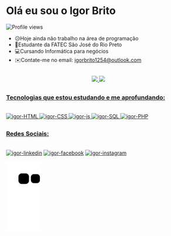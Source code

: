 # Olá eu sou o Igor Brito 

<p align="left"> <img src="https://komarev.com/ghpvc/?username=IgorBrito12k&color=yellow" alt="Profile views" /> </p>

- 😥Hoje ainda não trabalho na área de programação 
- 🏫Estudante da FATEC São José do Rio Preto
- 💻Cursando Informática para negócios
- ✉️Contate-me no email: igorbrito1254@outlook.com

##

<div align="center">
  <a href="https://github.com/IgorBrito12k">
  <img height="150em" src="https://github-readme-stats.vercel.app/api?username=IgorBrito12k&show_icons=true&theme=dracula&include_all_commits=true&count_private=true"/>
  <img height="150em" src="https://github-readme-stats.vercel.app/api/top-langs/?username=IgorBrito12k&layout=compact&langs_count=7&theme=dracula"/>
</div>

##
### Tecnologias que estou estudando e me aprofundando:
<div style="display: inline_block"><br>
    <img src="https://img.shields.io/badge/HTML5-E34F26?style=for-the-badge&logo=html5&logoColor=white" alt="igor-HTML">
    <img src="https://img.shields.io/badge/CSS3-1572B6?style=for-the-badge&logo=css3&logoColor=white" alt="igor-CSS">
    <img src="https://img.shields.io/badge/JavaScript-F7DF1E?style=for-the-badge&logo=javascript&logoColor=black" alt="igor-js">
    <img src="https://img.shields.io/badge/Microsoft_SQL_Server-CC2927?style=for-the-badge&logo=microsoft-sql-server&logoColor=white" alt="igor-SQL">
    <img src="https://img.shields.io/badge/PHP-777BB4?style=for-the-badge&logo=php&logoColor=white" alt="igor-PHP">
</div>

##
### Redes Sociais:
<div style="display: inline_block"><br>
    <a href="https://www.linkedin.com/in/igor-brito-101baa1a6/">
    <img src="https://img.shields.io/badge/LinkedIn-0077B5?style=for-the-badge&logo=linkedin&logoColor=white" alt="igor-linkedin"></a>
    <a href="https://www.facebook.com/igor.brito.902/">
    <img src="https://img.shields.io/badge/Facebook-1877F2?style=for-the-badge&logo=facebook&logoColor=white" alt="igor-facebook"></a>
    <a href="https://www.instagram.com/igor.brits/">
    <img src="https://img.shields.io/badge/Instagram-E4405F?style=for-the-badge&logo=instagram&logoColor=white" alt="igor-instagram"></a>
</div>

![Snake animation](https://github.com/rafaballerini/rafaballerini/blob/output/github-contribution-grid-snake.svg)
